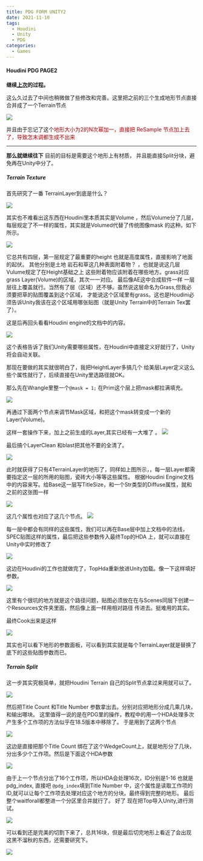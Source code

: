 ```yaml
---
title: PDG FORM UNITY2
date: 2021-11-10 
tags:
  - Houdini
  - Unity
  - PDG
categories:
  - Games
---
```


#### <b>Houdini PDG PAGE2</b>

<b>继续[上次](http://yuzuha.space/posts/houdini/pdglinkunity)的过程。</b>

这么久过去了中间也稍微做了些修改和完善。这里把之前的三个生成地形节点直接合并成了一个Terrain节点

![](/images/PDGLinkUnity2/BaseTerrain.png)

并且由于忘记了这个<font color=#AB0007 >地形大小为2的N次幂加一，直接把 ReSample 节点加上去了，导致怎末调都生成不出来</font>

---
<!-- more -->

<b>那么就继续往下</b>
目前的目标是需要这个地形上有材质， 并且能直接Split分块，避免再在Unity中分了。

##### <b>Terrain Texture</b>

首先研究了一番 TerrainLayer到底是什么？

![](/images/PDGLinkUnity2/HeightFiedOutMessage.png)

其实也不难看出这东西在Houdini里本质其实是Volume ，然后Volume分了几层，每层规定了不一样的属性，其实就是Volumed代替了传统图像mask
的这种。如下所示。

![](/images/PDGLinkUnity2/TerrainAtt.png)

它总共有四层，第一层规定了最重要的height 也就是高度属性，直接影响了地面的起伏。 其他分别是土地 岩石和草这几种表面附着物？
，也就是说这几层Vulume规定了在Height基础之上 这些附着物应该附着在哪些地方。grass对应grass Layer(Volume)的区域，其次一一对应。
最后像AE这中合成软件一样 一层层往上覆盖就行。当然有了层（区域）还不够。虽然说这层命名为Grass,但我必须要把草的贴图覆盖到这个区域，
才能说这个区域里有grass。这也是Houdini必须告诉Unity我该在这个区域用哪张贴图（就是Unity Terrain中的Terrain Tex罢了）。

这是后再回头看看Houdini engine的文档中的内容。

![](/images/PDGLinkUnity2/EngineDocData.png)

这个表格告诉了我们Unity需要哪些属性，在Houdini中直接定义好就行了，Unity将会自动关联。

那现在要做的其实就很明白了，我把HeightLayer多搞几个 给美层Layer定义这么些个属性就行了，后续直接在Unity里选路径就OK。

那么先在Wrangle里整一个````@mask = 1;```` 在Prim这个层上把mask都拉满填充。

![](/images/PDGLinkUnity2/SetLayerNode.png)

再通过下面两个节点来调节Mask区域，和把这个mask转变成一个新的Layer(Volume)。

这样一套操作下来，加上之前生成的Layer,其实已经有一大堆了
。
![](/images/PDGLinkUnity2/LayerGreating.png)

最后搞个LayerClean 和blast把其他不要的全清了。

![](/images/PDGLinkUnity2/CleanLayer.png)

此时就获得了只有4TerrainLayer的地形了，同样如上图所示，，每一层Layer都需要指定这一层的所用的贴图，瓷砖大小等等这些属性。
根据Houdini Engine文档中的内容来写。给Base这一层写TitleSize，和一个Str类型的Diffuse属性，就和之前的这张图一样

![](/images/PDGLinkUnity2/TerrainAtt.png)

这几个属性也对应了这几个节点。
![](/images/PDGLinkUnity2/AttCreatNodes.png)

每一层中都会有同样的这些属性，我们可以再在Base层中加上文档中的法线，SPEC贴图这样的属性，最后把这些参数传入最终Top的HDA
上，就可以直接在Unity中实时修改了

![](/images/PDGLinkUnity2/TopHdas1.png)

这边在Houdini的工作也就做完了，TopHda重新放进Unity加载。像一下这样填好参数。

![](/images/PDGLinkUnity2/UnitySetting.png)

这里有个很坑的地方就是这个路径问题，贴图必须放在在与Scenes同层下创建一个Resources文件夹里面，然后像上面一样用相对路径
传进去。挺难用的其实。

最终Cook出来是这样

![](/images/PDGLinkUnity2/SetLayerFCook.png)

其实也可以看下地形的参数面板，可以看到其实就是每个TerrainLayer就是替换了底下的这些贴图参数而已。

##### <b>Terrain Split</b>

这一步其实究极简单，就把Houdini Terrain 自己的Split节点拿过来用就可以了。

![](/images/PDGLinkUnity2/TerrainSplitNodes.png)

然后把Title Count 和Title Number 参数拿出去。分别对应把地形分成几乘几块，和输出哪块。
这里值得一说的是在PDG里的操作，教程中的用一个HDA处理多次产生多个工作项的方法似乎在18.5版本中移除了。
于是用到了这两个节点

![](/images/PDGLinkUnity2/WorkThems.png)

这边是直接把那个Title Count 绑在了这个WedgeCount上，就是地形分了几块，分出多少个工作项。然后是下面这个HDA参数


![](/images/PDGLinkUnity2/SpletHdaPram.png)

由于上一个节点分出了16个工作项，所以HDA会处理16次，ID分别是1-16 也就是pdg_index, 直接吧 ````@pdg_index````填到Title Number
中，这个属性是读取工作项的ID,就可以让每个工作项去处理对应这个地方的分块。最终得到完整的地形。
最后整个waitforall都整进一个分区里合并就行了。 好了 现在把Top导入Unity,进行测试。

![](/images/PDGLinkUnity2/SplitF.png)

可以看到还是完美的切割下来了，总共16块，但是最后切完地形上看近了会出现这黑不溜秋的东西，还需要研究下。


![](/images/PDGLinkUnity2/MDJL.jpg)
